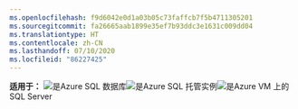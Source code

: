 ```yaml
---
ms.openlocfilehash: f9d6042e0d1a03b05c73faffcb7f5b4711305201
ms.sourcegitcommit: fa26665aab1899e35ef7b93ddc3e1631c009dd04
ms.translationtype: HT
ms.contentlocale: zh-CN
ms.lasthandoff: 07/10/2020
ms.locfileid: "86227425"
---
```

<Token>**适用于：** ![是](../media/applies-to/yes.png)Azure SQL 数据库![是](../media/applies-to/yes.png)Azure SQL 托管实例![是](../media/applies-to/yes.png)Azure VM 上的 SQL Server</Token>

